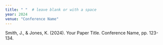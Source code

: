 ```yaml
---
title: " "  # leave blank or with a space
year: 2024
venue: "Conference Name"
---
```

Smith, J., & Jones, K. (2024). Your Paper Title. Conference Name, pp. 123-134.